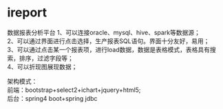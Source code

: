 # ireport 
数据报表分析平台 
1、可以连接oracle、mysql、hive、spark等数据源；  
2、可以通过界面进行点击选择，生产报表SQL语句。界面十分友好，易用；  
3、可以通过点击某一个报表项，进行load数据，数据是表格模式，表格具有搜索，排序，过滤字段等；  
4、可以折现图展现数据；  
   
架构模式：  
前端：bootstrap+select2+ichart+jquery+html5;  
后台：spring4 boot+spring jdbc  
